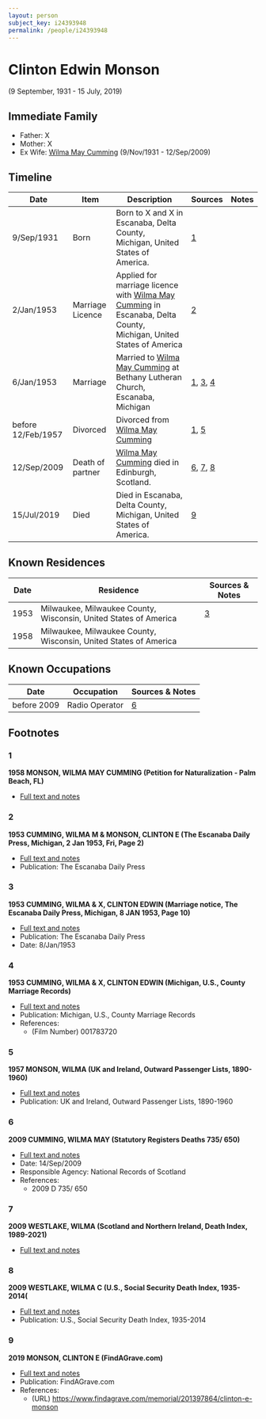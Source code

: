 ```yaml
---
layout: person
subject_key: i24393948
permalink: /people/i24393948
---
```


# Clinton Edwin Monson
(9 September, 1931 - 15 July, 2019)

## Immediate Family

* Father: X
* Mother: X
* Ex Wife: [Wilma May Cumming](./@74680609@-wilma-may-cumming-b1931-11-9-d2009-9-12.md) (9/Nov/1931 - 12/Sep/2009)

## Timeline

Date | Item | Description | Sources | Notes
---|---|---|---|---
9/Sep/1931 | Born | Born to X and X in Escanaba, Delta County, Michigan, United States of America. | [1](#1) | 
2/Jan/1953 | Marriage Licence | Applied for marriage licence with [Wilma May Cumming](./@74680609@-wilma-may-cumming-b1931-11-9-d2009-9-12.md) in Escanaba, Delta County, Michigan, United States of America | [2](#2) | 
6/Jan/1953 | Marriage | Married to [Wilma May Cumming](./@74680609@-wilma-may-cumming-b1931-11-9-d2009-9-12.md) at Bethany Lutheran Church, Escanaba, Michigan | [1](#1), [3](#3), [4](#4) | 
before 12/Feb/1957 | Divorced | Divorced from [Wilma May Cumming](./@74680609@-wilma-may-cumming-b1931-11-9-d2009-9-12.md)  | [1](#1), [5](#5) | 
12/Sep/2009 | Death of partner | [Wilma May Cumming](./@74680609@-wilma-may-cumming-b1931-11-9-d2009-9-12.md) died in Edinburgh, Scotland. | [6](#6), [7](#7), [8](#8) | 
15/Jul/2019 | Died | Died in Escanaba, Delta County, Michigan, United States of America. | [9](#9) | 

## Known Residences

Date | Residence | Sources & Notes
---|---|---
1953 | Milwaukee, Milwaukee County, Wisconsin, United States of America | [3](#3)
1958 | Milwaukee, Milwaukee County, Wisconsin, United States of America | 

## Known Occupations

Date | Occupation | Sources & Notes
---|---|---
before 2009 | Radio Operator | [6](#6)

## Footnotes

### 1

**1958 MONSON, WILMA MAY CUMMING (Petition for Naturalization - Palm Beach, FL)**

* [Full text and notes](../sources/@56630136@-1958-monson,-wilma-may-cumming-petition-for-naturalization-palm-beach,-fl-.md)

### 2

**1953 CUMMING, WILMA M & MONSON, CLINTON E (The Escanaba Daily Press, Michigan, 2 Jan 1953, Fri, Page 2)**

* [Full text and notes](../sources/@60480892@-1953-cumming,-wilma-m-&-monson,-clinton-e-the-escanaba-daily-press,-michigan,-2-jan-1953,-fri,-page….md)
* Publication: The Escanaba Daily Press

### 3

**1953 CUMMING, WILMA & X, CLINTON EDWIN (Marriage notice, The Escanaba Daily Press, Michigan, 8 JAN 1953, Page 10)**

* [Full text and notes](../sources/@12112448@-1953-cumming,-wilma-&-monson,-clinton-edwin-marriage-notice,-the-escanaba-daily-press,-michigan,-8-….md)
* Publication: The Escanaba Daily Press
* Date: 8/Jan/1953

### 4

**1953 CUMMING, WILMA & X, CLINTON EDWIN (Michigan, U.S., County Marriage Records)**

* [Full text and notes](../sources/@32265800@-1953-cumming,-wilma-&-monson,-clinton-edwin-michigan,-u.s.,-county-marriage-records-.md)
* Publication: Michigan, U.S., County Marriage Records
* References: 
  * (Film Number) 001783720

### 5

**1957 MONSON, WILMA (UK and Ireland, Outward Passenger Lists, 1890-1960)**

* [Full text and notes](../sources/@50893584@-1957-monson,-wilma-uk-and-ireland,-outward-passenger-lists,-1890-1960-.md)
* Publication: UK and Ireland, Outward Passenger Lists, 1890-1960

### 6

**2009 CUMMING, WILMA MAY (Statutory Registers Deaths 735/ 650)**

* [Full text and notes](../sources/@66045888@-2009-cumming,-wilma-may-statutory-registers-deaths-735-650-.md)
* Date: 14/Sep/2009
* Responsible Agency: National Records of Scotland
* References: 
  * 2009 D 735/ 650

### 7

**2009 WESTLAKE, WILMA (Scotland and Northern Ireland, Death Index, 1989-2021)**

* [Full text and notes](../sources/@71884428@-2009-westlake,-wilma-scotland-and-northern-ireland,-death-index,-1989-2021-.md)

### 8

**2009 WESTLAKE, WILMA C (U.S., Social Security Death Index, 1935-2014(**

* [Full text and notes](../sources/@72443844@-2009-westlake,-wilma-c-u.s.,-social-security-death-index,-1935-2014-.md)
* Publication: U.S., Social Security Death Index, 1935-2014

### 9

**2019 MONSON, CLINTON E (FindAGrave.com)**

* [Full text and notes](../sources/@56328940@-2019-monson,-clinton-e-findagrave.com-.md)
* Publication: FindAGrave.com
* References: 
  * (URL) https://www.findagrave.com/memorial/201397864/clinton-e-monson

